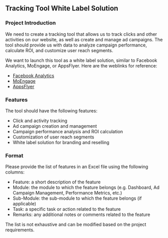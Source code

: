 ## Tracking Tool White Label Solution

### Project Introduction

We need to create a tracking tool that allows us to track clicks and other activities on our website, as well as create and manage ad campaigns. The tool should provide us with data to analyze campaign performance, calculate ROI, and customize user reach segments.

We want to launch this tool as a white label solution, similar to Facebook Analytics, MoEngage, or AppsFlyer. Here are the weblinks for reference:

- [Facebook Analytics](https://analytics.facebook.com/)
- [MoEngage](https://app.moengage.com/)
- [AppsFlyer](https://hq1.appsflyer.com/auth/login)

### Features

The tool should have the following features:

- Click and activity tracking
- Ad campaign creation and management
- Campaign performance analysis and ROI calculation
- Customization of user reach segments
- White label solution for branding and reselling

### Format

Please provide the list of features in an Excel file using the following columns:

- Feature: a short description of the feature
- Module: the module to which the feature belongs (e.g. Dashboard, Ad Campaign Management, Performance Metrics, etc.)
- Sub-Module: the sub-module to which the feature belongs (if applicable)
- Task: a specific task or action related to the feature
- Remarks: any additional notes or comments related to the feature

The list is not exhaustive and can be modified based on the project requirements.

